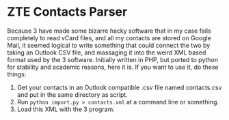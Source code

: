 # ZTE Contacts Parser

Because 3 have made some bizarre hacky software that in my case fails completely to read vCard files, and all my contacts are stored on Google Mail, it seemed logical to write something that could connect the two by taking an Outlook CSV file, and massaging it into the weird XML based format used by the 3 software. Initially written in PHP, but ported to python for stability and academic reasons, here it is. If you want to use it, do these things:

1. Get your contacts in an Outlook compatible .csv file named contacts.csv and put in the same directory as script.
1. Run `python import.py > contacts.xml` at a command line or something.
1. Load this XML with the 3 program.
